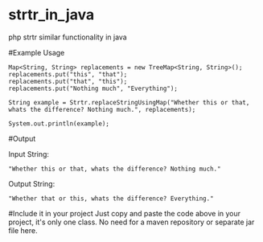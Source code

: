 # strtr_in_java
php strtr similar functionality in java


#Example Usage

	Map<String, String> replacements = new TreeMap<String, String>();
	replacements.put("this", "that");
	replacements.put("that", "this");
	replacements.put("Nothing much", "Everything");
			
	String example = Strtr.replaceStringUsingMap("Whether this or that, whats the difference? Nothing much.", replacements);

	System.out.println(example);

#Output

Input String:

    "Whether this or that, whats the difference? Nothing much."

Output String:

    "Whether that or this, whats the difference? Everything."

#Include it in your project
Just copy and paste the code above in your project, it's only one class. No need for a maven repository or separate jar file here.
